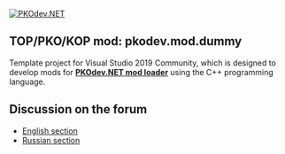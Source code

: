 [![PKOdev.NET](https://pkodev.net/uploads/monthly_2021_11/pkodevlogo_full.png.9c0b058fcf0ebbfd09e443f272c3d328.png "PKOdev.NET")](http://pkodev.net "PKOdev.NET")
## TOP/PKO/KOP mod: pkodev.mod.dummy
Template project for Visual Studio 2019 Community, which is designed to develop mods for **[PKOdev.NET mod loader](https://pkodev.net/topic/5757-mod-loading-system-for-server-and-client-pkodevnet-mod-loader/)** using the C++ programming language.

## Discussion on the forum

- [English section](https://pkodev.net/topic/5905-pkodevnet-mod-loader-project-template-for-visual-studio-2019-community/)
- [Russian section](https://pkodev.net/topic/5904-%D1%88%D0%B0%D0%B1%D0%BB%D0%BE%D0%BD-%D0%BF%D1%80%D0%BE%D0%B5%D0%BA%D1%82%D0%B0-%D0%BC%D0%BE%D0%B4%D0%B0-pkodevnet-loader-%D0%B4%D0%BB%D1%8F-visual-studio-2019%C2%A0community/)
